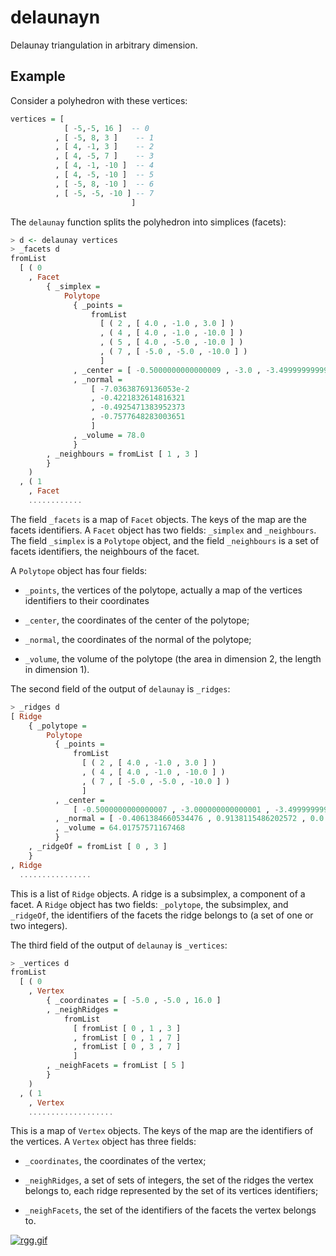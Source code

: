 # delaunayn

Delaunay triangulation in arbitrary dimension.

## Example

Consider a polyhedron with these vertices:

```haskell
vertices = [
            [ -5,-5, 16 ]  -- 0
          , [ -5, 8, 3 ]    -- 1
          , [ 4, -1, 3 ]    -- 2
          , [ 4, -5, 7 ]    -- 3
          , [ 4, -1, -10 ]  -- 4
          , [ 4, -5, -10 ]  -- 5
          , [ -5, 8, -10 ]  -- 6
          , [ -5, -5, -10 ] -- 7
                           ]
```

The `delaunay` function splits the polyhedron into simplices (facets):

```haskell
> d <- delaunay vertices
> _facets d
fromList
  [ ( 0
    , Facet
        { _simplex =
            Polytope
              { _points =
                  fromList
                    [ ( 2 , [ 4.0 , -1.0 , 3.0 ] )
                    , ( 4 , [ 4.0 , -1.0 , -10.0 ] )
                    , ( 5 , [ 4.0 , -5.0 , -10.0 ] )
                    , ( 7 , [ -5.0 , -5.0 , -10.0 ] )
                    ]
              , _center = [ -0.5000000000000009 , -3.0 , -3.499999999999999 ]
              , _normal =
                  [ -7.03638769136053e-2
                  , -0.4221832614816321
                  , -0.4925471383952373
                  , -0.7577648283003651
                  ]
              , _volume = 78.0
              }
        , _neighbours = fromList [ 1 , 3 ]
        }
    )
  , ( 1
    , Facet
    ............
```

The field `_facets` is a map of `Facet` objects. The keys of the map are
the facets identifiers. A `Facet` object has two fields: `_simplex` and
`_neighbours`. The field `_simplex` is a `Polytope` object, and the field
`_neighbours` is a set of facets identifiers, the neighbours of the facet.

A `Polytope` object has four fields:

-   `_points`, the vertices of the polytope, actually a map of the vertices
identifiers to their coordinates

-   `_center`, the coordinates of the center of the polytope;

-   `_normal`, the coordinates of the normal of the polytope;

-   `_volume`, the volume of the polytope (the area in dimension 2, the
  length in dimension 1).

The second field of the output of `delaunay` is `_ridges`:

```haskell
> _ridges d
[ Ridge
    { _polytope =
        Polytope
          { _points =
              fromList
                [ ( 2 , [ 4.0 , -1.0 , 3.0 ] )
                , ( 4 , [ 4.0 , -1.0 , -10.0 ] )
                , ( 7 , [ -5.0 , -5.0 , -10.0 ] )
                ]
          , _center =
              [ -0.5000000000000007 , -3.000000000000001 , -3.499999999999999 ]
          , _normal = [ -0.4061384660534476 , 0.9138115486202572 , 0.0 ]
          , _volume = 64.01757571167468
          }
    , _ridgeOf = fromList [ 0 , 3 ]
    }
, Ridge
  ................
```

This is a list of `Ridge` objects. A ridge is a subsimplex, a component of a
facet. A `Ridge` object has two fields: `_polytope`, the subsimplex, and
`_ridgeOf`, the identifiers of the facets the ridge belongs to (a set of one
or two integers).

The third field of the output of `delaunay` is `_vertices`:

```haskell
> _vertices d
fromList
  [ ( 0
    , Vertex
        { _coordinates = [ -5.0 , -5.0 , 16.0 ]
        , _neighRidges =
            fromList
              [ fromList [ 0 , 1 , 3 ]
              , fromList [ 0 , 1 , 7 ]
              , fromList [ 0 , 3 , 7 ]
              ]
        , _neighFacets = fromList [ 5 ]
        }
    )
  , ( 1
    , Vertex
    ...................
```

This is a map of `Vertex` objects. The keys of the map are the identifiers of
the vertices. A `Vertex` object has three fields:

-   `_coordinates`, the coordinates of the vertex;

-   `_neighRidges`, a set of sets of integers, the set of the ridges the
vertex belongs to, each ridge represented by the set of its vertices
identifiers;

-   `_neighFacets`, the set of the identifiers of the facets the vertex belongs
to.

[![rgg.gif](https://s13.postimg.org/6h1r72k3r/rgg.gif)](https://postimg.org/image/ojutyafyb/)
